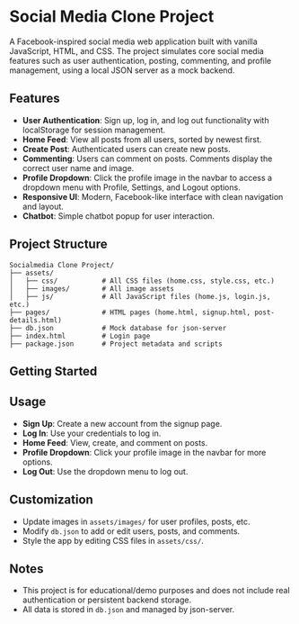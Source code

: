 # Social Media Clone Project

A Facebook-inspired social media web application built with vanilla JavaScript, HTML, and CSS. The project simulates core social media features such as user authentication, posting, commenting, and profile management, using a local JSON server as a mock backend.

## Features

- **User Authentication**: Sign up, log in, and log out functionality with localStorage for session management.
- **Home Feed**: View all posts from all users, sorted by newest first.
- **Create Post**: Authenticated users can create new posts.
- **Commenting**: Users can comment on posts. Comments display the correct user name and image.
- **Profile Dropdown**: Click the profile image in the navbar to access a dropdown menu with Profile, Settings, and Logout options.
- **Responsive UI**: Modern, Facebook-like interface with clean navigation and layout.
- **Chatbot**: Simple chatbot popup for user interaction.

## Project Structure

```
Socialmedia Clone Project/
├── assets/
│   ├── css/           # All CSS files (home.css, style.css, etc.)
│   ├── images/        # All image assets
│   ├── js/            # All JavaScript files (home.js, login.js, etc.)
├── pages/             # HTML pages (home.html, signup.html, post-details.html)
├── db.json            # Mock database for json-server
├── index.html         # Login page
├── package.json       # Project metadata and scripts
```

## Getting Started

## Usage
- **Sign Up**: Create a new account from the signup page.
- **Log In**: Use your credentials to log in.
- **Home Feed**: View, create, and comment on posts.
- **Profile Dropdown**: Click your profile image in the navbar for more options.
- **Log Out**: Use the dropdown menu to log out.

## Customization
- Update images in `assets/images/` for user profiles, posts, etc.
- Modify `db.json` to add or edit users, posts, and comments.
- Style the app by editing CSS files in `assets/css/`.

## Notes
- This project is for educational/demo purposes and does not include real authentication or persistent backend storage.
- All data is stored in `db.json` and managed by json-server.

